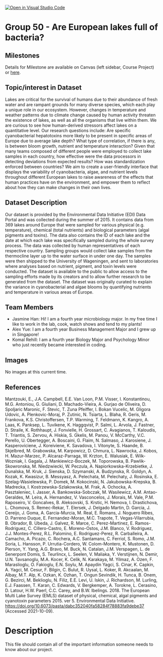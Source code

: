 [![Open in Visual Studio Code](https://classroom.github.com/assets/open-in-vscode-f059dc9a6f8d3a56e377f745f24479a46679e63a5d9fe6f495e02850cd0d8118.svg)](https://classroom.github.com/online_ide?assignment_repo_id=5873872&assignment_repo_type=AssignmentRepo)
# Group 50 - Are European lakes full of bacteria?


## Milestones

Details for Milestone are available on Canvas (left sidebar, Course Project) or [here](https://firas.moosvi.com/courses/data301/project/milestone01.html).

## Topic/interest in Dataset

Lakes are critical for the survival of humans due to their abundance of fresh water and are rampant grounds for many diverse species, which each play a unique role in our ecosystem. However, changes in temperature and weather patterns due to climate change caused by human activity threaten the existence of lakes, as well as all the organisms that live within them. We are curious to see how human-derived stressors affect lakes on a quantitative level. Our research questions include: Are specific cyanobacterial hepatotoxins more likely to be present in specific areas of Europe due to average lake depth? What type of correlation, if there is any, is between bloom growth, nutrient and temperature interaction? Given that many teams composed of different people were employed to collect lake samples in each country, how effective were the data processors in detecting deviations from expected results? How was standardization enforced between countries? We aim to create a user-friendly interface that displays the variability of cyanobacteria, algae, and nutrient levels throughout different European lakes to raise awareness of the effects that human practices have on the environment, and empower them to reflect about how they can make changes in their own lives. 

## Dataset Description

Our dataset is provided by the Environmental Data Initiative (EDI) Data Portal and was collected during the summer of 2015. It contains data from 369 lakes around Europe that were sampled for various physical (e.g. temperature), chemical (total nutrients) and biological parameters (algal pigments and toxins). The data also contains the ID of each lake and the date at which each lake was specifically sampled during the whole survey process. The data was collected by human representatives of each respective country. Sampling groups would collect lake samples from the thermocline layer up to the water surface in under one day. The samples were then shipped to the University of Wageningen, and sent to laboratories where analyses based on nutrient, pigment, and toxin levels were conducted. The dataset is available to the public to allow access to the sampling efforts made by its creators and to allow further research to be generated from the dataset. The dataset was originally curated to explain the variance in cyanobacterial and algae blooms by quantifying nutrients and temperature in various areas of Europe.

## Team Members

- Jasmine Han: Hi! I am a fourth year microbiology major. In my free time I like to work in the lab, cook, watch shows and tend to my plants!
- Alex Yue: I am a fourth year Business Management Major and I grew up in Singapore! 
- Komal Rehill: I am a fourth year Biology Major and Psychology Minor who just recently became interested in coding.

## Images

No images at this current time.


## References

Mantzouki, E., J.A. Campbell, E.E. Van Loon, P.M. Visser, I. Konstantinou, M.G. Antoniou, G. Giuliani, D. Machado-Vieira, A. Gurjao de Oliveira, D. Spoljaric Maronic, F. Stevic, T. Zuna Pfeiffer, I. Bokan Vucelic, M. Gligora Udovic, A. Plenkovic-Moraj, P. Zutinic, N. Tsiarta, L. Blaha, R. Geris, M. Frankova, K.S. Christoffersen, T.P. Warming, T. Feldmann, K. Kangro, A. Laas, K. Panksep, L. Tuvikene, K. Haggqvist, P. Salmi, L. Arvola, J. Fastner, D. Straile, K. Rothhaupt, J. Fonvielle, H. Grossart, C. Avagianos, T. Kaloudis, T. Triantis, S. Zervou, A. Hiskia, S. Gkelis, M. Panou, V. McCarthy, V.C. Perello, U. Obertegger, A. Boscaini, G. Flaim, N. Salmaso, J. Karosiene, J. Kasperoviciene, J. Koreiviene, K. Savadova, I. Vitonyte, S. Haande, B. Skjelbred, M. Grabowska, M. Karpowicz, D. Chmura, L. Nawrocka, J. Kobos, H. Mazur-Marzec, P. Alcaraz-Parraga, W. Krzton, E. Walusiak, E. Wilk-Wozniak, I. Gagala, J. Mankiewicz-Boczek, M. Toporowska, B. Pawlik-Skowronska, M. Niedzwiecki, W. Peczula, A. Napiorkowska-Krzebietke, J. Dunalska, M. Kruk, J. Sienska, D. Szymanski, A. Budzynska, R. Goldyn, A. Kozak, K. Kwasizur, B. Messyasz, A. Pelechata, M. Pelechaty, J. Rosinska, E. Szelag-Wasielewska, P. Domek, M. Kokocinski, N. Jakubowska-Krepska, B. Madrecka, I. Kostrzewska-Szlakowska, M. Frak, A. Ochocka, A. Pasztaleniec, I. Jasser, A. Bankowska-Sobczak, M. Wasilewicz, A.M. Antao-Geraldes, M. Leira, A. Hernandez, V. Vasconcelos, J. Morais, M. Vale, P.M. Raposeiro, V. Goncalves, B. Aleksovski, S. Krstic, H. Nemova, I. Drastichova, L. Chomova, S. Remec-Rekar, T. Elersek, J. Delgado Martin, D. Garcia, J. Cereijo, J. Goma, A. Garcia-Murcia, M. Real, E. Romans, J. Noguero Ribes, D. Parreno Duque, E. Fernandez-Moran, M.C. Trapote, T. Vegas-Vilarrubia, B. Obrador, B. Ubeda, J. Galvez, R. Marce, C. Perez-Martinez, E. Ramos-Rodriguez, C. Cillero-Castro, E. Moreno-Ostos, J.M. Blanco, V. Rodriguez, J.J. Montes-Perez, R.L. Palomino, E. Rodriguez-Perez, R. Carballeira, A. Camacho, A. Picazo, C. Rochera, A.C. Santamans, C. Ferriol, S. Romo, J.M. Soria, L. Hansson, P. Urrutia-Cordero, W. Colom-Montero, K. Mustonen, D. Pierson, Y. Yang, A.G. Bravo, M. Buck, N. Catalan, J.M. Verspagen, L. de Senerpont Domis, S. Teurlincx, L. Seelen, V. Maliaka, Y. Verstijnen, N. Demir, U.N. Tavsanoglu, M.A. Kocer, K. Celik, N. Karakaya, M. Yilmaz, A. Ozen, F. Maraslioglu, O. Fakioglu, E.N. Soylu, M. Apaydin Yagci, S. Cinar, K. Capkin, A. Yagci, M. Cesur, F. Bilgin, C. Bulut, R. Uysal, L. Koker, R. Akcaalan, M. Albay, M.T. Alp, K. Ozkan, K. Ozhan, T. Ongun Sevindik, H. Tunca, B. Onem, G. Bezirci, M. Beklioglu, N. Filiz, E.E. Levi, U. Iskin, J. Richardson, M. Lurling, E.J. Faassen, T. Karan, C. Edwards, V. Bergkemper, A. Torokne, L. Cerasino, D. Latour, H.W. Paerl, C.C. Carey, and B.W. Ibelings. 2018. The European Multi Lake Survey (EMLS) dataset of physical, chemical, algal pigments and cyanotoxin parameters 2015. ver 5. Environmental Data Initiative. https://doi.org/10.6073/pasta/dabc352040fa58284f78883fa9debe37 (Accessed 2021-10-09).

# Description 
This file should contain all of the important information someone needs to know about our project.